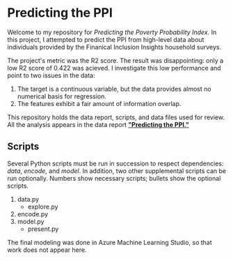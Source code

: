 # Predicting the PPI
Welcome to my repository for *Predicting the Poverty Probability Index.*  In this project, I attempted to predict the PPI from high-level data about individuals provided by the Finanical Inclusion Insights household surveys.  

The project's metric was the R2 score.  The result was disappointing: only a low R2 score of 0.422 was acieved.  I investigate this low performance and point to two issues in the data:
1. The target is a continuous variable, but the data provides almost no numerical basis for regression.
2. The features exhibit a fair amount of information overlap.

This repository holds the data report, scripts, and data files used for review.  All the analysis appears in the data report **["Predicting the PPI."](PPI_data_report.pdf)**

## Scripts
Several Python scripts must be run in succession to respect dependencies: *data*, *encode*, and *model*.  In addition, two other supplemental scripts can be run optionally.  Numbers show necessary scripts; bullets show the optional scripts.  

1. data.py
   * explore.py
2. encode.py
3. model.py
   * present.py
   
The final modeling was done in Azure Machine Learning Studio, so that work does not appear here.

